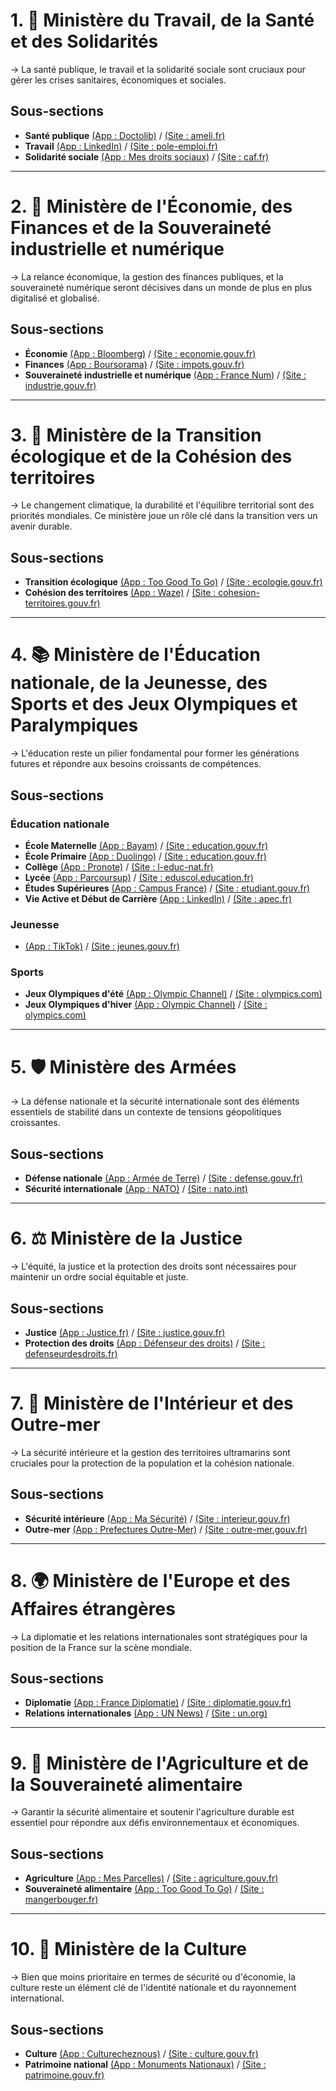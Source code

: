 # 1. **🏥 Ministère du Travail, de la Santé et des Solidarités**  
   → La santé publique, le travail et la solidarité sociale sont cruciaux pour gérer les crises sanitaires, économiques et sociales.  
   ## Sous-sections  
   - **Santé publique** [(App : Doctolib)](https://www.doctolib.fr) / [(Site : ameli.fr)](https://www.ameli.fr)  
   - **Travail** [(App : LinkedIn)](https://www.linkedin.com) / [(Site : pole-emploi.fr)](https://www.pole-emploi.fr)  
   - **Solidarité sociale** [(App : Mes droits sociaux)](https://play.google.com/store/apps/details?id=fr.gouv.mesdroitssociaux) / [(Site : caf.fr)](https://www.caf.fr)  

---

# 2. **💼 Ministère de l'Économie, des Finances et de la Souveraineté industrielle et numérique**  
   → La relance économique, la gestion des finances publiques, et la souveraineté numérique seront décisives dans un monde de plus en plus digitalisé et globalisé.  
   ## Sous-sections  
   - **Économie** [(App : Bloomberg)](https://www.bloomberg.com) / [(Site : economie.gouv.fr)](https://www.economie.gouv.fr)  
   - **Finances** [(App : Boursorama)](https://www.boursorama.com) / [(Site : impots.gouv.fr)](https://www.impots.gouv.fr)  
   - **Souveraineté industrielle et numérique** [(App : France Num)](https://www.francenum.gouv.fr) / [(Site : industrie.gouv.fr)](https://www.entreprises.gouv.fr)  

---

# 3. **🌱 Ministère de la Transition écologique et de la Cohésion des territoires**  
   → Le changement climatique, la durabilité et l'équilibre territorial sont des priorités mondiales. Ce ministère joue un rôle clé dans la transition vers un avenir durable.  
   ## Sous-sections  
   - **Transition écologique** [(App : Too Good To Go)](https://www.toogoodtogo.fr) / [(Site : ecologie.gouv.fr)](https://www.ecologie.gouv.fr)  
   - **Cohésion des territoires** [(App : Waze)](https://www.waze.com) / [(Site : cohesion-territoires.gouv.fr)](https://www.cohesion-territoires.gouv.fr)  

---

# 4. **📚 Ministère de l'Éducation nationale, de la Jeunesse, des Sports et des Jeux Olympiques et Paralympiques**  
   → L'éducation reste un pilier fondamental pour former les générations futures et répondre aux besoins croissants de compétences.  
   ## Sous-sections  
   ### Éducation nationale  
   - **École Maternelle** [(App : Bayam)](https://www.bayam.tv) / [(Site : education.gouv.fr)](https://www.education.gouv.fr)  
   - **École Primaire** [(App : Duolingo)](https://www.duolingo.com) / [(Site : education.gouv.fr)](https://www.education.gouv.fr)  
   - **Collège** [(App : Pronote)](https://www.index-education.com/fr/pronote.php) / [(Site : l-educ-nat.fr)](https://www.education.gouv.fr)  
   - **Lycée** [(App : Parcoursup)](https://www.parcoursup.fr) / [(Site : eduscol.education.fr)](https://eduscol.education.fr)  
   - **Études Supérieures** [(App : Campus France)](https://www.campusfrance.org) / [(Site : etudiant.gouv.fr)](https://www.etudiant.gouv.fr)  
   - **Vie Active et Début de Carrière** [(App : LinkedIn)](https://www.linkedin.com) / [(Site : apec.fr)](https://www.apec.fr)  
   
   ### Jeunesse  
   - [(App : TikTok)](https://www.tiktok.com) / [(Site : jeunes.gouv.fr)](https://www.jeunes.gouv.fr)  
   
   ### Sports  
   - **Jeux Olympiques d'été** [(App : Olympic Channel)](https://www.olympicchannel.com) / [(Site : olympics.com)](https://www.olympics.com)  
   - **Jeux Olympiques d'hiver** [(App : Olympic Channel)](https://www.olympicchannel.com) / [(Site : olympics.com)](https://www.olympics.com)  

---

# 5. **🛡️ Ministère des Armées**  
   → La défense nationale et la sécurité internationale sont des éléments essentiels de stabilité dans un contexte de tensions géopolitiques croissantes.  
   ## Sous-sections  
   - **Défense nationale** [(App : Armée de Terre)](https://play.google.com/store/apps/details?id=com.armyfr) / [(Site : defense.gouv.fr)](https://www.defense.gouv.fr)  
   - **Sécurité internationale** [(App : NATO)](https://play.google.com/store/apps/details?id=int.nato.android.app) / [(Site : nato.int)](https://www.nato.int)  

---

# 6. **⚖️ Ministère de la Justice**  
   → L'équité, la justice et la protection des droits sont nécessaires pour maintenir un ordre social équitable et juste.  
   ## Sous-sections  
   - **Justice** [(App : Justice.fr)](https://play.google.com/store/apps/details?id=fr.gouv.justice.justicefr) / [(Site : justice.gouv.fr)](https://www.justice.gouv.fr)  
   - **Protection des droits** [(App : Défenseur des droits)](https://www.defenseurdesdroits.fr/fr/contact/application-mobile) / [(Site : defenseurdesdroits.fr)](https://www.defenseurdesdroits.fr)  

---

# 7. **🛂 Ministère de l'Intérieur et des Outre-mer**  
   → La sécurité intérieure et la gestion des territoires ultramarins sont cruciales pour la protection de la population et la cohésion nationale.  
   ## Sous-sections  
   - **Sécurité intérieure** [(App : Ma Sécurité)](https://play.google.com/store/apps/details?id=com.beperf.ma.securite) / [(Site : interieur.gouv.fr)](https://www.interieur.gouv.fr)  
   - **Outre-mer** [(App : Prefectures Outre-Mer)](https://www.prefecturesoutremer.fr) / [(Site : outre-mer.gouv.fr)](https://www.outre-mer.gouv.fr)  

---

# 8. **🌍 Ministère de l'Europe et des Affaires étrangères**  
   → La diplomatie et les relations internationales sont stratégiques pour la position de la France sur la scène mondiale.  
   ## Sous-sections  
   - **Diplomatie** [(App : France Diplomatie)](https://www.diplomatie.gouv.fr/fr/services-aux-francais/les-application-mobiles-du-ministere/) / [(Site : diplomatie.gouv.fr)](https://www.diplomatie.gouv.fr)  
   - **Relations internationales** [(App : UN News)](https://play.google.com/store/apps/details?id=com.un.mobile.news) / [(Site : un.org)](https://www.un.org)  

---

# 9. **🌾 Ministère de l'Agriculture et de la Souveraineté alimentaire**  
   → Garantir la sécurité alimentaire et soutenir l'agriculture durable est essentiel pour répondre aux défis environnementaux et économiques.  
   ## Sous-sections  
   - **Agriculture** [(App : Mes Parcelles)](https://play.google.com/store/apps/details?id=com.sdm_mesparcelles) / [(Site : agriculture.gouv.fr)](https://www.agriculture.gouv.fr)  
   - **Souveraineté alimentaire** [(App : Too Good To Go)](https://www.toogoodtogo.fr) / [(Site : mangerbouger.fr)](https://www.mangerbouger.fr)  

---

# 10. **🎨 Ministère de la Culture**  
   → Bien que moins prioritaire en termes de sécurité ou d'économie, la culture reste un élément clé de l'identité nationale et du rayonnement international.  
   ## Sous-sections  
   - **Culture** [(App : Culturecheznous)](https://www.culture.gouv.fr/Culturecheznous) / [(Site : culture.gouv.fr)](https://www.culture.gouv.fr)  
   - **Patrimoine national** [(App : Monuments Nationaux)](https://www.monuments-nationaux.fr) / [(Site : patrimoine.gouv.fr)](https://www.patrimoine.gouv.fr)  
